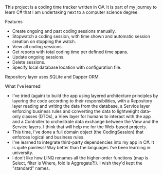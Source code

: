 This project is a coding time tracker written in C#. It is part of my journey to learn C# that I am undertaking next to a computer science degree.

Features
- Create ongoing and past coding sessions manually.
- Stopwatch a coding session, with time shown and automatic session creation on stopping the watch.
- View all coding sessions.
- Get reports with total coding time per defined time spans.
- Update ongoing sessions.
- Delete sessions.
- Specify local database location with configuration file.

Repository layer uses SQLite and Dapper ORM.

What I've learned
- I've tried (again) to build the app using layered architecture principles by layering the code according to their responsibilities, with a Repository layer reading
  and writing the data from the database, a Service layer enforcing business rules and converting the data to lightweight data-only classes (DTOs), a View layer
  for humans to interact with the app and a Controller to orchestrate data exchange between the View and the Service layers. I think that will help me for the
  Web-based projects.
- This time, I've done a full domain object (the CodingSession) that enforces logical and business rules.
- I've learned to integrate third-party dependencies into my app in C#. It is quite painless! Way better than the languages I've been learning in university.
- I don't like how LINQ renames all the higher-order functions (map is Select, filter is Where, fold is Aggregate?!). I wish they'd kept the "standard" names.

